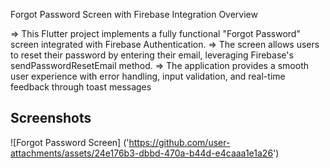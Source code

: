 Forgot Password Screen with Firebase Integration
Overview

=> This Flutter project implements a fully functional "Forgot Password" screen integrated with Firebase Authentication.
=> The screen allows users to reset their password by entering their email, leveraging Firebase's sendPasswordResetEmail method.
=> The application provides a smooth user experience with error handling, input validation, and real-time feedback through toast messages


## Screenshots

![Forgot Password Screen] ('https://github.com/user-attachments/assets/24e176b3-dbbd-470a-b44d-e4caaa1e1a26')
